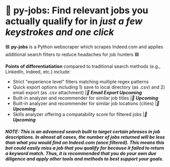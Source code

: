 # :office: py-jobs: Find relevant jobs you actually qualify for in ***just a few keystrokes and one click***
:blue_square: **py-jobs** is a Python webscraper which scrapes Indeed.com and applies additional search filters to reduce headaches for job hunters :blue_square:

**Points of differentiatiation** compared to traditional search methods (e.g., LinkedIn, Indeed, etc.) include:  
- Strict "experience level" filters matching multiple regex patterns
- Quick export options including 1) save to local directory (as .csv) and 2) email export (as .csv attachment) |***:small_orange_diamond: Email Export Upcoming***
- Built-in analyzer and recommender for similar job titles |***:small_orange_diamond: Upcoming***
- Built-in analyzer and recommender for similar job locations (cities)  |***:small_orange_diamond: Upcoming***
- Skills analyzer offering a compatability score for filtered jobs |***:small_orange_diamond: Upcoming***

##### NOTE: This is an advanced search built to target certain phrases in job descriptions. In almost all cases, the number of jobs returned will be less than what you would find on Indeed.com (once filtered). This means this bot could easily miss a job that you qualify for because it failed to return a keyword match. Thus, it is recommended that you do your own due diligence and apply other tools and methods to best support your goals.
